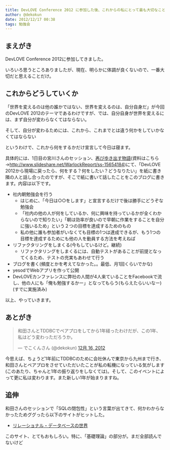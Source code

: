 ```yaml
---
title: DevLOVE Conference 2012 に参加した後、これからの私にとって最も大切なこと
author: @dekokun
date: 2012/12/17 00:38
tags: 勉強会
---
```


## まえがき

DevLOVE Conference 2012に参加してきました。

いろいろ思うところありましたが、現在、明らかに体調が良くないので、一番大切だと思えることだけ。

## これからどうしていくか

「世界を変えるのは他の誰かではない、世界を変えるのは、自分自身だ」が今回のDevLOVE 2012のテーマであるわけですが、では、自分自身が世界を変えるには、まず自分が変わらなくてはならない。

そして、自分が変わるためには、これから、これまでとは違う何かをしていかなくてはならない

というわけで、これから何をするかだけ宣言して今日は寝ます。

具体的には、1日目の宮川さんのセッション、[再び歩き出す物語](http://devlove2012.devlove.org/speaker#speaker_14)(資料はこちら→http://www.slideshare.net/WarlockReport/ss-15654184)にて、「DevLOVE 2012から現場に戻ったら、何をする？何をしたい？どうなりたい」を紙に書き隣の人と話し合ったのですが、そこで紙に書いて話したことをこのブログに書きます。内容は以下です。

- 社内朝勉強会を行う
    - はじめに、「今日は○○をします」と宣言するだけで後は勝手にどうぞな勉強会
    - 「社内の他の人が何をしているか、何に興味を持っているかが全くわからないので知りたい」「朝は効率が良いので早朝に作業をすることを自分に強いるため」という２つの目標を達成するためのもの
    - 私の他に誰も参加者がいなくても目標の1つは達成できるが、もう1つの目標を達成するためにも他の人を動員する方法を考えねば
- リファクタリングをしまくる(今もしているけど。継続)
    - リファクタリングをしまくるには、自動テストがあることが前提となってくるため、テストの充実もあわせて行う
- ブログを書く(頻度とかを考えてなかった。。最低、月1回くらいでかな)
- yesodでWebアプリを作って公開
- DevLOVEカンファレンスに弊社の人間が4人来ていることをFacebookで流し、他の人にも「俺も勉強するかー」となってもらう(もらえたらいいなー)(すでに実施済み)

以上、やっていきます。

## あとがき

<blockquote class="twitter-tweet" lang="ja"><p>和田さんとTDDBCでペアプロをしてから1年経ったわけだが、この1年、私はどう変わっただろうか。</p>&mdash; でこくんさん (@dekokun) <a href="https://twitter.com/dekokun/status/280223766699732992" data-datetime="2012-12-16T08:12:06+00:00">12月 16, 2012</a></blockquote>
<script async src="//platform.twitter.com/widgets.js" charset="utf-8"></script>

今思えば、ちょうど1年前にTDDBCのために会社休んで東京から九州まで行き、和田さんとペアプロをさせていただいたことが私の転機になっている気がします(このあたり、ちゃんと1年の振り返りをしなくては)。そして、このイベントによって更に私は変わります。また新しい1年が始まりますね。

## 追伸

和田さんのセッションで「SQLの閉包性」という言葉が出てきて、何かわからなかったためググったら以下のサイトがヒットした。

- [リレーショナル・データベースの世界](http://www.geocities.jp/mickindex/database/idx_database.html)

このサイト、とてもおもしろい。特に、「基礎理論」の部分が。まだ全部読んでないけど
